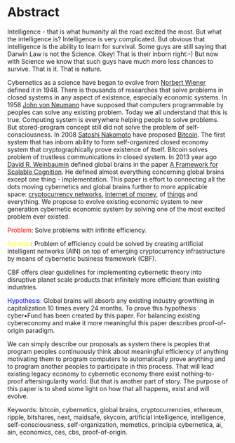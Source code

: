 # Abstract

Intelligence - that is what humanity all the road excited the most. But what the intelligence is? Intelligence is very complicated. But obvious that intelligence is the ability to learn for survival. Some guys are still saying that Darwin Law is not the Science. Okey! That is their inborn right:-) But now with Science we know that such guys have much more less chances to survive. That is it. That is nature.

Cybernetics as a science have began to evolve from [Norbert Wiener](https://en.wikipedia.org/wiki/Norbert_Wiener) defined it in 1948. There is thousands of researches that solve problems in closed systems in any aspect of existence, especially economic systems. In 1958 [John von Neumann](https://en.wikipedia.org/wiki/John_von_Neumann) have supposed that computers programmable by peoples can solve any existing problem. Today we all understand that this is true. Computing system is everywhere helping people to solve problems. But stored-program concept still did not solve the problem of self-consciousness. In 2008 [Satoshi Nakomoto](https://en.wikipedia.org/wiki/Satoshi_Nakamoto) have proposed [Bitcoin](https://bitcoin.org/bitcoin.pdf). The first system that has inborn ability to form self-organized closed economy system that cryptographically prove existence of itself. Bitcoin solves problem of trustless communications in closed system. In 2013 year ago [David R. Weinbaumin](http://be.linkedin.com/in/weaver9) defined global brains in the paper [A Framework for Scalable Cognition](https://fe5f942c-a-62cb3a1a-s-sites.googlegroups.com/site/gbialternative1/A%20framework%20for%20scalable%20cognition.pdf?attachauth=ANoY7coWr4RVENZFIpG0mGHUgOTsJn1IA5hsnReqivEnUphfVKvTX5aeRyns7W74leREGgVeZNbqzlMZyzSocv83y-_ldV2BsdewMEz7yKcOEdoruOVGul1G1fD06KEkXWIuWSF5WwPpi4Qe6YedKMUoxT6bOzE0FTEA4AkaZfbWlGK8OFOkKIP0BhD8NmKnpVsK9p2NME4BBsKIy2vWjFJqdr4D6Rd53ATYZQj8E5lzvmJsK0hKtq3KeUrUIZdezNuHFSIPhlJQ&attredirects=2). He defined almost everything concerning global brains except one thing - implementation. This paper is effort to connecting all the dots moving cybernetics and global brains further to more applicable space: [cryptocurrency networks](https://en.wikipedia.org/wiki/Cryptocurrency), [internet of money](https://en.wikipedia.org/wiki/Internet_of_Things), of [things](https://en.wikipedia.org/wiki/Internet_of_Things) and everything. We propose to evolve existing economic system to new generation cybernetic economic system by solving one of the most excited problem ever existed. 

<span style="color:red">Problem</span>: Solve problems with infinite efficiency.

<span style="color:yellow">Solution</span>: Problem of efficiency could be solved by creating artificial intelligent networks (AIN) on top of emerging cryptocurrency infrastructure by means of cybernetic business framework (CBF).

CBF offers clear guidelines for implementing cybernetic theory into disruptive planet scale products that infinitely more efficient than existing industries.

<span style="color:blue">Hypothesis</span>: Global brains will absorb any existing industry growthing in capitalization 10 times every 24 months. To prove this hypothesis cyber&bull;Fund has been created by this paper. For balancing existing cybereconomy and make it more meaningful this paper describes proof-of-origin paradigm.

We can simply describe our proposals as system there is peoples that program peoples continuously think about meaningful efficiency of anything motivating them to program computers to automatically prove anything and to program another peoples to participate in this process. That will lead existing legacy economy to cybernetic economy there exist nothing-to-proof aftersingularity world. But that is another part of story. The purpose of this paper is to shed some light on how that all happens, exist and will evolve.

Keywords: bitcoin, cybernetics, global brains, cryptocurrencies, ethereum, ripple, bitshares, next, maidsafe, skycoin, artificial intelligence, intelligence, self-consciousness, self-organization, memetics, principia cybernetica, ai, ain, economics, ces, cbs, proof-of-origin.